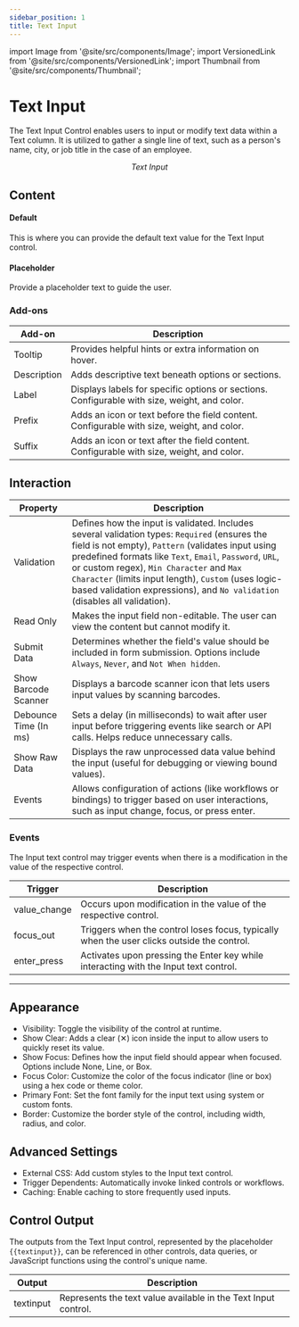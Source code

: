 ```yaml
---
sidebar_position: 1
title: Text Input
---
```


import Image from '@site/src/components/Image';
import VersionedLink from '@site/src/components/VersionedLink';
import Thumbnail from '@site/src/components/Thumbnail';

# Text Input

The Text Input Control enables users to input or modify text data within a Text column. It is utilized to gather a single line of text, such as a person's name, city, or job title in the case of an employee.

<figure>
  <Thumbnail src="/img/reference/controls/textinput/preview.jpeg" alt="Text Input" />
  <figcaption align = "center"><i>Text Input</i></figcaption>
</figure>


## Content 
<figure>
  <Thumbnail src="/img/reference/controls/textinput/content.png" alt="Text Input" />
</figure>


#### Default

This is where you can provide the default text value for the Text Input control. 

#### Placeholder  
Provide a placeholder text to guide the user.

### Add-ons  

| Add-on      | Description                                                                               |
| ----------- | ----------------------------------------------------------------------------------------- |
| Tooltip     | Provides helpful hints or extra information on hover.                                     |
| Description | Adds descriptive text beneath options or sections.                                        |
| Label       | Displays labels for specific options or sections.   Configurable with size, weight, and color. |
| Prefix      | Adds an icon or text before the field content. Configurable with size, weight, and color. |
| Suffix      | Adds an icon or text after the field content. Configurable with size, weight, and color.  |

## Interaction  

<figure>
  <Thumbnail src="/img/reference/controls/textinput/inter.png" alt="Text Input" />
</figure>


| Property              | Description                                                                                                                                                                                                                                                                                                                                                                                                                                          |
| --------------------- | ---------------------------------------------------------------------------------------------------------------------------------------------------------------------------------------------------------------------------------------------------------------------------------------------------------------------------------------------------------------------------------------------------------------------------------------------------- |
| Validation            | Defines how the input is validated. Includes several validation types: `Required` (ensures the field is not empty), `Pattern` (validates input using predefined formats like `Text`, `Email`, `Password`, `URL`, or custom regex), `Min Character` and `Max Character` (limits input length), `Custom` (uses logic-based validation expressions), and `No validation` (disables all validation). |
| Read Only             | Makes the input field non-editable. The user can view the content but cannot modify it. |
| Submit Data           | Determines whether the field's value should be included in form submission. Options include `Always`, `Never`, and `Not When hidden`.  |
| Show Barcode Scanner  | Displays a barcode scanner icon that lets users input values by scanning barcodes.  |
| Debounce Time (In ms) | Sets a delay (in milliseconds) to wait after user input before triggering events like search or API calls. Helps reduce unnecessary calls.|
| Show Raw Data         | Displays the raw unprocessed data value behind the input (useful for debugging or viewing bound values).|
| Events                | Allows configuration of actions (like workflows or bindings) to trigger based on user interactions, such as input change, focus, or press enter. |


### Events

The Input text control may trigger events when there is a modification in the value of the respective control.

| Trigger      | Description                                                                                      |
|--------------|----------------------------------------------------------------------------------------------|
| value_change | Occurs upon modification in the value of the respective control.                              |
| focus_out    | Triggers when the control loses focus, typically when the user clicks outside the control.   |
| enter_press  | Activates upon pressing the Enter key while interacting with the Input text control.          |

---

<figure>
  <Thumbnail src="/img/reference/controls/textinput/app-adv.png" alt="Text Input" />
</figure>

## Appearance

* Visibility: Toggle the visibility of the control at runtime.
* Show Clear: Adds a clear (✕) icon inside the input to allow users to quickly reset its value.
* Show Focus: Defines how the input field should appear when focused. Options include None, Line, or Box.
* Focus Color: Customize the color of the focus indicator (line or box) using a hex code or theme color.
* Primary Font: Set the font family for the input text using system or custom fonts.
* Border: Customize the border style of the control, including width, radius, and color.


## Advanced Settings

- External CSS: Add custom styles to the Input text control.
- Trigger Dependents: Automatically invoke linked controls or workflows.
- Caching: Enable caching to store frequently used inputs.

## Control Output

The outputs from the Text Input control, represented by the placeholder `{{textinput}}`, can be referenced in other controls, data queries, or JavaScript functions using the control's unique name.

| Output       | Description                                                                                                  |
|--------------|--------------------------------------------------------------------------------------------------------------|
| textinput    | Represents the text value available in the Text Input control.                        |


